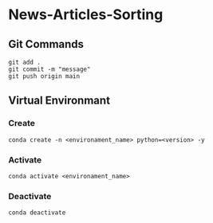 # News-Articles-Sorting

## Git Commands
```
git add .
git commit -m "message"
git push origin main
```

## Virtual Environmant
### Create
```
conda create -n <environament_name> python=<version> -y
```
### Activate
```
conda activate <environament_name>
```
### Deactivate
```
conda deactivate
```